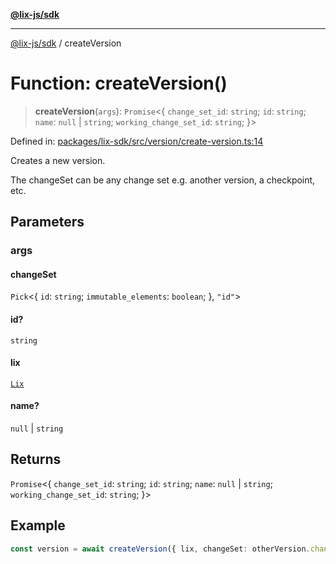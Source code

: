 [**@lix-js/sdk**](../README.md)

***

[@lix-js/sdk](../README.md) / createVersion

# Function: createVersion()

> **createVersion**(`args`): `Promise`\<\{ `change_set_id`: `string`; `id`: `string`; `name`: `null` \| `string`; `working_change_set_id`: `string`; \}\>

Defined in: [packages/lix-sdk/src/version/create-version.ts:14](https://github.com/pzerelles/opral/blob/e1a1649dcf42f139cb42fdb0f4eb674e7e5863f4/packages/lix-sdk/src/version/create-version.ts#L14)

Creates a new version.

The changeSet can be any change set e.g. another version, a checkpoint, etc.

## Parameters

### args

#### changeSet

`Pick`\<\{ `id`: `string`; `immutable_elements`: `boolean`; \}, `"id"`\>

#### id?

`string`

#### lix

[`Lix`](../type-aliases/Lix.md)

#### name?

`null` \| `string`

## Returns

`Promise`\<\{ `change_set_id`: `string`; `id`: `string`; `name`: `null` \| `string`; `working_change_set_id`: `string`; \}\>

## Example

```ts
const version = await createVersion({ lix, changeSet: otherVersion.change_set_id });
```
